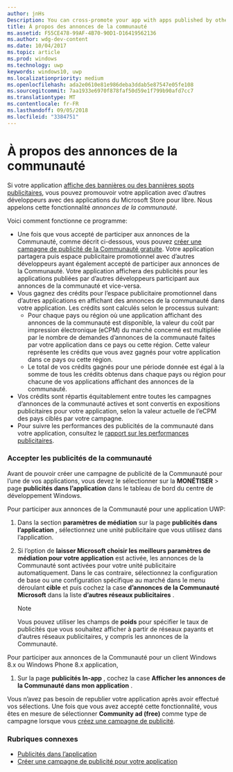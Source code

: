 ```yaml
---
author: jnHs
Description: You can cross-promote your app with apps published by other developers. We call this feature community ads.
title: À propos des annonces de la communauté
ms.assetid: F55CE478-99AF-4B70-90D1-D16419562136
ms.author: wdg-dev-content
ms.date: 10/04/2017
ms.topic: article
ms.prod: windows
ms.technology: uwp
keywords: windows10, uwp
ms.localizationpriority: medium
ms.openlocfilehash: ada2e0610e81e986deba3ddab5e87547e05fe108
ms.sourcegitcommit: 7aa1933e6970f878faf50d59e1f799b90afd7cc7
ms.translationtype: MT
ms.contentlocale: fr-FR
ms.lasthandoff: 09/05/2018
ms.locfileid: "3384751"
---
```

# <a name="about-community-ads"></a>À propos des annonces de la communauté

Si votre application [affiche des bannières ou des bannières spots publicitaires](../monetize/display-ads-in-your-app.md), vous pouvez promouvoir votre application avec d’autres développeurs avec des applications du Microsoft Store pour libre. Nous appelons cette fonctionnalité *annonces de la communauté*.  

Voici comment fonctionne ce programme:

* Une fois que vous accepté de participer aux annonces de la Communauté, comme décrit ci-dessous, vous pouvez [créer une campagne de publicité de la Communauté gratuite](create-an-ad-campaign-for-your-app.md). Votre application partagera puis espace publicitaire promotionnel avec d’autres développeurs ayant également accepté de participer aux annonces de la Communauté. Votre application affichera des publicités pour les applications publiées par d’autres développeurs participant aux annonces de la communauté et vice-versa.
* Vous gagnez des crédits pour l’espace publicitaire promotionnel dans d’autres applications en affichant des annonces de la communauté dans votre application. Les crédits sont calculés selon le processus suivant:
  * Pour chaque pays ou région où une application affichant des annonces de la communauté est disponible, la valeur du coût par impression électronique (eCPM) du marché concerné est multipliée par le nombre de demandes d’annonces de la communauté faites par votre application dans ce pays ou cette région. Cette valeur représente les crédits que vous avez gagnés pour votre application dans ce pays ou cette région.
  * Le total de vos crédits gagnés pour une période donnée est égal à la somme de tous les crédits obtenus dans chaque pays ou région pour chacune de vos applications affichant des annonces de la communauté.
* Vos crédits sont répartis équitablement entre toutes les campagnes d’annonces de la communauté actives et sont convertis en expositions publicitaires pour votre application, selon la valeur actuelle de l’eCPM des pays ciblés par votre campagne.
* Pour suivre les performances des publicités de la communauté dans votre application, consultez le [rapport sur les performances publicitaires](advertising-performance-report.md).

### <a name="opt-in-to-community-ads"></a>Accepter les publicités de la communauté

Avant de pouvoir créer une campagne de publicité de la Communauté pour l’une de vos applications, vous devez le sélectionner sur la **MONÉTISER** &gt; page **publicités dans l’application** dans le tableau de bord du centre de développement Windows.

Pour participer aux annonces de la Communauté pour une application UWP:

1. Dans la section **paramètres de médiation** sur la page **publicités dans l’application** , sélectionnez une unité publicitaire que vous utilisez dans l’application.
2. Si l’option de **laisser Microsoft choisir les meilleurs paramètres de médiation pour votre application** est activée, les annonces de la Communauté sont activées pour votre unité publicitaire automatiquement. Dans le cas contraire, sélectionnez la configuration de base ou une configuration spécifique au marché dans le menu déroulant **cible** et puis cochez la case **d’annonces de la Communauté Microsoft** dans la liste **d’autres réseaux publicitaires** .

    > [!NOTE]
    > Vous pouvez utiliser les champs de **poids** pour spécifier le taux de publicités que vous souhaitez afficher à partir de réseaux payants et d’autres réseaux publicitaires, y compris les annonces de la Communauté.

Pour participer aux annonces de la Communauté pour un client Windows 8.x ou Windows Phone 8.x application,

1. Sur la page **publicités In-app** , cochez la case **Afficher les annonces de la Communauté dans mon application** .

Vous n’avez pas besoin de republier votre application après avoir effectué vos sélections. Une fois que vous avez accepté cette fonctionnalité, vous êtes en mesure de sélectionner **Community ad (free)** comme type de campagne lorsque vous [créez une campagne de publicité](create-an-ad-campaign-for-your-app.md).

### <a name="related-topics"></a>Rubriques connexes

* [Publicités dans l’application](in-app-ads.md)
* [Créer une campagne de publicité pour votre application](create-an-ad-campaign-for-your-app.md)
